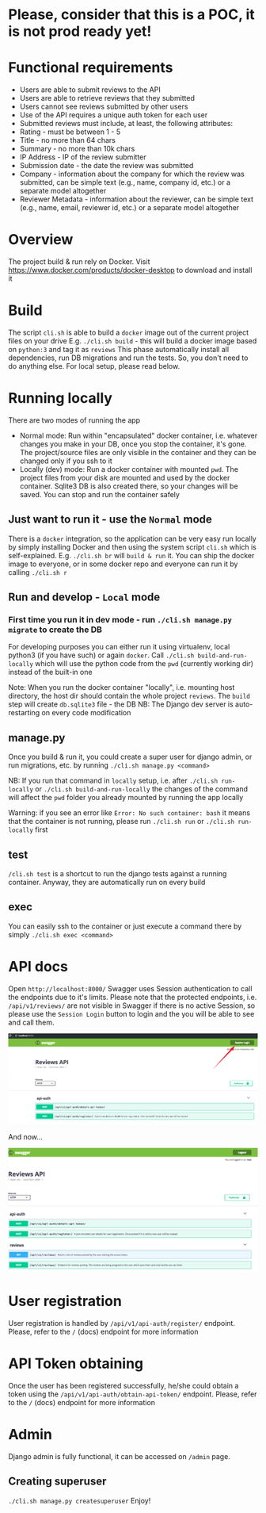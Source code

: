 # Please, consider that this is a POC, it is not prod ready yet!

# Functional requirements
* Users are able to submit reviews to the API
* Users are able to retrieve reviews that they submitted
* Users cannot see reviews submitted by other users
* Use of the API requires a unique auth token for each user
* Submitted reviews must include, at least, the following attributes:
* Rating - must be between 1 - 5
* Title - no more than 64 chars
* Summary - no more than 10k chars
* IP Address - IP of the review submitter
* Submission date - the date the review was submitted
* Company - information about the company for which the review was submitted, can be simple text (e.g., name, company id, etc.) or a separate model altogether
* Reviewer Metadata - information about the reviewer, can be simple text (e.g., name, email, reviewer id, etc.) or a separate model altogether

# Overview

The project build & run rely on Docker. Visit https://www.docker.com/products/docker-desktop to download and install it

# Build
The script `cli.sh` is able to build a `docker` image out of the current project files on your drive
E.g. `./cli.sh build` - this will build a docker image based on `python:3` and tag it as `reviews`
This phase automatically install all dependencies, run DB migrations and run the tests. So, you don't need to do anything else. For local setup, please read below.


# Running locally

There are two modes of running the app
* Normal mode: Run within "encapsulated" docker container, i.e. whatever changes you make in your DB, once you stop the container, it's gone. The project/source files are only visible in the container and they can be changed only if you ssh to it
* Locally (dev) mode: Run a docker container with mounted `pwd`. The project files from your disk are mounted and used by the docker container. Sqlite3 DB is also created there, so your changes will be saved. You can stop and run the container safely

## Just want to run it - use the `Normal` mode
There is a `docker` integration, so the application can be very easy run locally by simply installing Docker and then using the system script `cli.sh` which is self-explained.
E.g. `./cli.sh br` will `build & run` it. You can ship the docker image to everyone, or in some docker repo and everyone can run it by calling `./cli.sh r`

## Run and develop - `Local` mode
### First time you run it in dev mode - run `./cli.sh manage.py migrate` to create the DB
For developing purposes you can either run it using virtualenv, local python3 (if you have such) or again `docker`.
Call `./cli.sh build-and-run-locally` which will use the python code from the `pwd` (currently working dir) instead of the built-in one

Note: When you run the docker container "locally", i.e. mounting host directory, the host dir should contain the whole project `reviews`. The `build` step will create `db.sqlite3` file - the DB
NB: The Django dev server is auto-restarting on every code modification


## manage.py
Once you build & run it, you could create a super user for django admin, or run migrations, etc. by running `./cli.sh manage.py <command>`

NB: If you run that command in `locally` setup, i.e. after `./cli.sh run-locally` or `./cli.sh build-and-run-locally` the changes of the command will affect the `pwd` folder you already mounted by running the app locally

Warning: if you see an error like `Error: No such container: bash` it means that the container is not running, please run `./cli.sh run` or `./cli.sh run-locally` first

## test
`/cli.sh test` is a shortcut to run the django tests against a running container. Anyway, they are automatically run on every build

## exec
You can easily ssh to the container or just execute a command there by simply `./cli.sh exec <command>`

# API docs
Open `http://localhost:8000/`
Swagger uses Session authentication to call the endpoints due to it's limits. Please note that the protected endpoints, i.e. `/api/v1/reviews/` are not visible in Swagger if there is no active Session, so please use the `Session Login` button to login and the you will be able to see and call them.

![Screenshot](docs/swagger_not_auth.png)

And now...

![Screenshot](docs/swagger_auth.png)


# User registration

User registration is handled by `/api/v1/api-auth/register/` endpoint. Please, refer to the `/` (docs) endpoint for more information

# API Token obtaining

Once the user has been registered successfully, he/she could obtain a token using the `/api/v1/api-auth/obtain-api-token/` endpoint. Please, refer to the `/` (docs) endpoint for more information

# Admin

Django admin is fully functional, it can be accessed on `/admin` page.
## Creating superuser
`./cli.sh manage.py createsuperuser`
Enjoy!